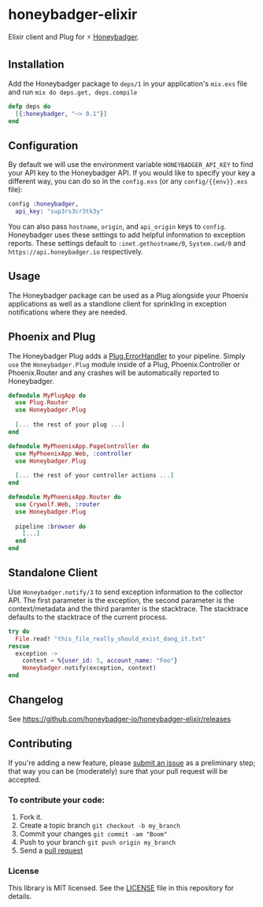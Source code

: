 # honeybadger-elixir

Elixir client and Plug for :zap: [Honeybadger](https://www.honeybadger.io/).

## Installation

Add the Honeybadger package to `deps/1` in your application's `mix.exs` file and run `mix do deps.get, deps.compile`

```elixir
defp deps do
  [{:honeybadger, "~> 0.1"}]
end
```

## Configuration

By default we will use the environment variable `HONEYBADGER_API_KEY` to find your API key to the Honeybadger API. If you would like to specify your key a different way, you can do so in the `config.exs` (or any `config/{{env}}.exs` file):

```elixir
config :honeybadger,
  api_key: "sup3rs3cr3tk3y"
```

You can also pass `hostname`, `origin`, and `api_origin` keys to `config`. Honeybadger uses these settings to add helpful information to exception reports. These settings default to `:inet.gethostname/0`, `System.cwd/0` and `https://api.honeybadger.io` respectively.

## Usage

The Honeybadger package can be used as a Plug alongside your Phoenix applications as well as a standlone client for sprinkling in exception notifications where they are needed.

## Phoenix and Plug

The Honeybadger Plug adds a [Plug.ErrorHandler](https://github.com/elixir-lang/plug/blob/master/lib/plug/error_handler.ex) to your pipeline. Simply `use` the `Honeybadger.Plug` module inside of a Plug, Phoenix.Controller or Phoenix.Router and any crashes will be automatically reported to Honeybadger.

```elixir
defmodule MyPlugApp do
  use Plug.Router
  use Honeybadger.Plug
  
  [... the rest of your plug ...]
end

defmodule MyPhoenixApp.PageController do
  use MyPhoenixApp.Web, :controller
  use Honeybadger.Plug
  
  [... the rest of your controller actions ...]
end

defmodule MyPhoenixApp.Router do
  use Crywolf.Web, :router
  use Honeybadger.Plug
  
  pipeline :browser do
    [...]
  end
end
```

## Standalone Client

Use `Honeybadger.notify/3` to send exception information to the collector API. The first parameter is the exception, the second parameter is the context/metadata and the third paramter is the stacktrace. The stacktrace defaults to the stacktrace of the current process.

```elixir
try do
  File.read! "this_file_really_should_exist_dang_it.txt"
rescue
  exception ->
    context = %{user_id: 5, account_name: "Foo"}
    Honeybadger.notify(exception, context)
end
```

## Changelog

See https://github.com/honeybadger-io/honeybadger-elixir/releases

## Contributing

If you're adding a new feature, please [submit an issue](https://github.com/honeybadger-io/honeybadger-elixir/issues/new) as a preliminary step; that way you can be (moderately) sure that your pull request will be accepted.

### To contribute your code:

1. Fork it.
2. Create a topic branch `git checkout -b my_branch`
3. Commit your changes `git commit -am "Boom"`
3. Push to your branch `git push origin my_branch`
4. Send a [pull request](https://github.com/honeybadger-io/honeybadger-elixir/pulls)

### License

This library is MIT licensed. See the [LICENSE](https://raw.github.com/honeybadger-io/honeybadger-elixir/master/LICENSE) file in this repository for details.
